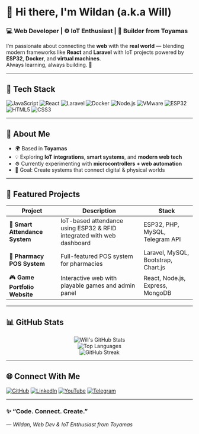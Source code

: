 # 👋 Hi there, I'm Wildan (a.k.a Will)  
### 💻 Web Developer | ⚙️ IoT Enthusiast | 🚀 Builder from Toyamas

I’m passionate about connecting the **web** with the **real world** — blending modern frameworks like **React** and **Laravel** with IoT projects powered by **ESP32**, **Docker**, and **virtual machines**.  
Always learning, always building. 🧠

---

## 🧰 Tech Stack
![JavaScript](https://img.shields.io/badge/JavaScript-F7DF1E?style=for-the-badge&logo=javascript&logoColor=000)
![React](https://img.shields.io/badge/React-20232A?style=for-the-badge&logo=react&logoColor=61DAFB)
![Laravel](https://img.shields.io/badge/Laravel-FF2D20?style=for-the-badge&logo=laravel&logoColor=fff)
![Docker](https://img.shields.io/badge/Docker-2496ED?style=for-the-badge&logo=docker&logoColor=fff)
![Node.js](https://img.shields.io/badge/Node.js-339933?style=for-the-badge&logo=node.js&logoColor=fff)
![VMware](https://img.shields.io/badge/VMware-607078?style=for-the-badge&logo=vmware&logoColor=fff)
![ESP32](https://img.shields.io/badge/ESP32-000000?style=for-the-badge&logo=espressif&logoColor=white)
![HTML5](https://img.shields.io/badge/HTML5-E34F26?style=for-the-badge&logo=html5&logoColor=fff)
![CSS3](https://img.shields.io/badge/CSS3-1572B6?style=for-the-badge&logo=css3&logoColor=fff)

---

## 🧩 About Me
- 🌍 Based in **Toyamas**
- 💡 Exploring **IoT integrations**, **smart systems**, and **modern web tech**
- ⚙️ Currently experimenting with **microcontrollers + web automation**
- 🎯 Goal: Create systems that connect digital & physical worlds

---

## 🚀 Featured Projects
| Project | Description | Stack |
|----------|--------------|--------|
| 🧠 **Smart Attendance System** | IoT-based attendance using ESP32 & RFID integrated with web dashboard | ESP32, PHP, MySQL, Telegram API |
| 💊 **Pharmacy POS System** | Full-featured POS system for pharmacies | Laravel, MySQL, Bootstrap, Chart.js |
| 🎮 **Game Portfolio Website** | Interactive web with playable games and admin panel | React, Node.js, Express, MongoDB |

---

## 📊 GitHub Stats
<div align="center">
  
![Will's GitHub Stats](https://github-readme-stats.vercel.app/api?username=YOUR_GITHUB_USERNAME&show_icons=true&theme=radical&hide_border=true)  
![Top Languages](https://github-readme-stats.vercel.app/api/top-langs/?username=YOUR_GITHUB_USERNAME&layout=compact&theme=radical&hide_border=true)  
![GitHub Streak](https://streak-stats.demolab.com?user=YOUR_GITHUB_USERNAME&theme=radical&hide_border=true)  

</div>

---

## 🌐 Connect With Me
[![GitHub](https://img.shields.io/badge/GitHub-%2312100E.svg?&style=for-the-badge&logo=github&logoColor=white)](https://github.com/YOUR_GITHUB_USERNAME)
[![LinkedIn](https://img.shields.io/badge/LinkedIn-0077B5.svg?&style=for-the-badge&logo=linkedin&logoColor=white)](https://linkedin.com/in/YOUR_LINKEDIN)
[![YouTube](https://img.shields.io/badge/YouTube-FF0000.svg?&style=for-the-badge&logo=youtube&logoColor=white)](https://youtube.com/@YOUR_CHANNEL)
[![Telegram](https://img.shields.io/badge/Telegram-2CA5E0.svg?&style=for-the-badge&logo=telegram&logoColor=white)](https://t.me/YOUR_TELEGRAM)

---

### ✨ “Code. Connect. Create.”  
_— Wildan, Web Dev & IoT Enthusiast from Toyamas_
